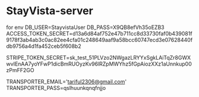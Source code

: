 # StayVista-server

for env
DB_USER=StayvistaUser
DB_PASS=X9QB8efVh35oEZB3
ACCESS_TOKEN_SECRET=d13a6d84af752e47b711cc8d33730faf0b439081f9178f3ab4ab3c0ac82ee4cfa01c248649aaf9a58bcc60747ecd3e07628440fdb9756a4d1fa452ceb5f608b2

STRIPE_TOKEN_SECRET=sk_test_51PLVzo2NWgazLRYYxSgkLAiTqZr8GWXwvIEnAA7yoYFwP1dicBmRUOyzKv96lRZpMWYhz5fGpAiozXXz1aUnnkup00zPmFF2GO

TRANSPORTER_EMAIL='tariful2306@gmail.com'
TRANSPORTER_PASS=qslhuunkqnqfnjjo
